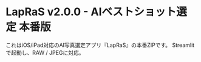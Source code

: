 # LapRaS v2.0.0 - AIベストショット選定 本番版

これはiOS/iPad対応のAI写真選定アプリ『LapRaS』の本番ZIPです。
Streamlitで起動し、RAW / JPEGに対応。
